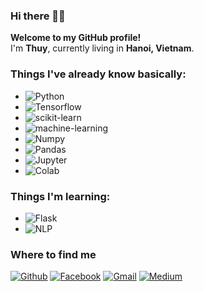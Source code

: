 ### Hi there 👋😊

<p><b>Welcome to my GitHub profile!</b> </br> I'm <b>Thuy</b>, currently living in <b>Hanoi, Vietnam</b>. </p>

<h3>Things I've already know basically:</h3>

- <img alt="Python" src="https://img.shields.io/badge/Python-3366FF?style=flat-square&logo=python&logoColor=white" />
- <img alt="Tensorflow" src="https://img.shields.io/badge/Tensorflow-FF6F00?style=flat-square&logo=tensorflow&logoColor=white" />
- <img alt="scikit-learn" src="https://img.shields.io/badge/scikit--learn-F7931E?style=flat-square&logo=scikit&logoColor=white" />
- <img alt="machine-learning" src="https://img.shields.io/badge/Machine--Learning-33CC33?style=flat-square&logo=scikit&logoColor=white" />
- <img alt="Numpy" src="https://img.shields.io/badge/Numpy-013243?style=flat-square&logo=numpy&logoColor=white" />
- <img alt="Pandas" src="https://img.shields.io/badge/Pandas-150458?style=flat-square&logo=pandas&logoColor=white" />
- <img alt="Jupyter" src="https://img.shields.io/badge/Jupyter--Notebook-F37626?style=flat-square&logo=Jupyter&logoColor=white" />
- <img alt="Colab" src="https://img.shields.io/badge/Google--Colab-F9AB00?style=flat-square&logo=Colab&logoColor=white" />

<h3>Things I'm learning:</h3>

- <img alt="Flask" src="https://img.shields.io/badge/Flask-000000?style=flat-square&logo=flask&logoColor=white" />
- <img alt="NLP" src="https://img.shields.io/badge/Natural--Language--Processing-03C75A?style=flat-square&logo=nlp&logoColor=white" />


<h3>Where to find me</h3>
<p><a href="https://github.com/hthuy1998" target="_blank"><img alt="Github" src="https://img.shields.io/badge/GitHub-%2312100E.svg?&style=for-the-badge&logo=Github&logoColor=white" /></a> 
<a href="https://www.facebook.com/thuy.hoang08091998" target="_blank"><img alt="Facebook" src="https://img.shields.io/badge/Facebook-1877F2?&style=for-the-badge&logo=facebook&logoColor=white" /></a> 
<a href="thuybg98a5@gmail.com" target="_blank"><img alt="Gmail" src="https://img.shields.io/badge/Gmail-EA4335?&style=for-the-badge&logo=gmail&logoColor=white" /></a> <a href="https://medium.com/@th.guibert" target="_blank"><img alt="Medium" src="https://img.shields.io/badge/medium-%2312100E.svg?&style=for-the-badge&logo=medium&logoColor=white" /></a>
</p>
